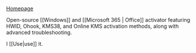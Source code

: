 [Homepage](https://massgrave.dev)

Open-source [[Windows]] and [[Microsoft 365 | Office]] activator featuring HWID, Ohook, KMS38, and Online KMS activation methods, along with advanced troubleshooting.

I [[Use|use]] it.